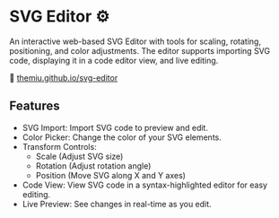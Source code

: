 # SVG Editor ⚙
An interactive web-based SVG Editor with tools for scaling, rotating, positioning, and color adjustments. The editor supports importing SVG code, displaying it in a code editor view, and live editing.

🔗 <a href="https://themiu.github.io/svg-editor/"> themiu.github.io/svg-editor </a> 

## Features
* SVG Import: Import SVG code to preview and edit.
* Color Picker: Change the color of your SVG elements.
* Transform Controls:
    *    Scale (Adjust SVG size)
    *    Rotation (Adjust rotation angle)
    *   Position (Move SVG along X and Y axes)
* Code View: View SVG code in a syntax-highlighted editor for easy editing.
* Live Preview: See changes in real-time as you edit.
